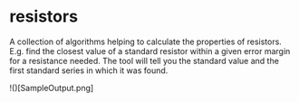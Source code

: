 # resistors
A collection of algorithms helping to calculate the properties of resistors. E.g. find the closest value of a standard resistor within a given error margin for a resistance needed. The tool will tell you the standard value and the first standard series in which it was found.

!()[SampleOutput.png]

